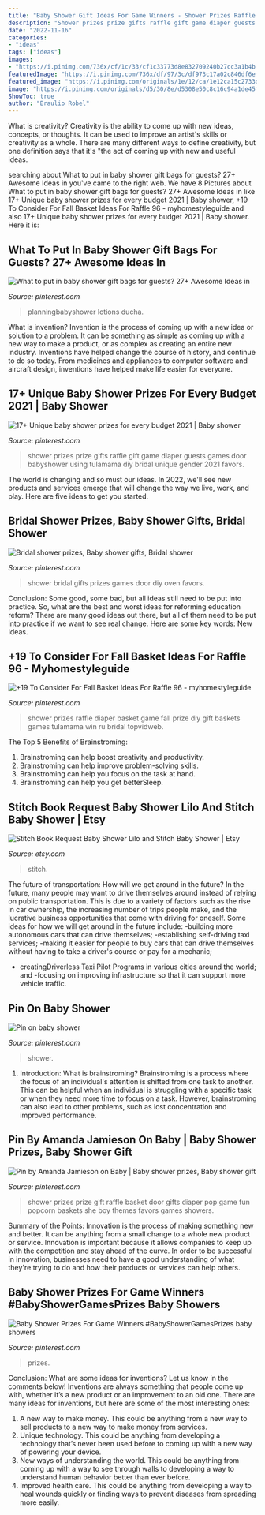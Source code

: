 ```yaml
---
title: "Baby Shower Gift Ideas For Game Winners - Shower Prizes Raffle Diaper Basket Game Fall Prize Diy Gift Baskets Games Tulamama Win Ru Bridal Topvidweb"
description: "Shower prizes prize gifts raffle gift game diaper guests games door babyshower using tulamama diy bridal unique gender 2021 favors"
date: "2022-11-16"
categories:
- "ideas"
tags: ["ideas"]
images:
- "https://i.pinimg.com/736x/cf/1c/33/cf1c33773d8e832709240b27cc3a1b4b.jpg"
featuredImage: "https://i.pinimg.com/736x/df/97/3c/df973c17a02c846df6ef5d43c980b872.jpg"
featured_image: "https://i.pinimg.com/originals/1e/12/ca/1e12ca15c2733d97c02e56b7bcf04d50.jpg"
image: "https://i.pinimg.com/originals/d5/30/8e/d5308e50c8c16c94a1de45f34db35fbd.jpg"
ShowToc: true
author: "Braulio Robel"
---
```



What is creativity?
Creativity is the ability to come up with new ideas, concepts, or thoughts. It can be used to improve an artist's skills or creativity as a whole. There are many different ways to define creativity, but one definition says that it's "the act of coming up with new and useful ideas.

	

		
searching about What to put in baby shower gift bags for guests? 27+ Awesome Ideas in you've came to the right web. We have 8 Pictures about What to put in baby shower gift bags for guests? 27+ Awesome Ideas in like 17+ Unique baby shower prizes for every budget 2021 | Baby shower, +19 To Consider For Fall Basket Ideas For Raffle 96 - myhomestyleguide and also 17+ Unique baby shower prizes for every budget 2021 | Baby shower. Here it is:
		
    
## What To Put In Baby Shower Gift Bags For Guests? 27+ Awesome Ideas In

<img loading=lazy src="https://i.pinimg.com/736x/cf/1c/33/cf1c33773d8e832709240b27cc3a1b4b.jpg" onerror="this.onerror=null;this.src='https://tse2.mm.bing.net/th?id=OIP.J5AyFGcYsI4bt4usZZ7cBwHaJ3&amp;pid=15.1';" alt="What to put in baby shower gift bags for guests? 27+ Awesome Ideas in">

_Source: pinterest.com_

>planningbabyshower lotions ducha. 

	

What is invention?
Invention is the process of coming up with a new idea or solution to a problem. It can be something as simple as coming up with a new way to make a product, or as complex as creating an entire new industry. Inventions have helped change the course of history, and continue to do so today. From medicines and appliances to computer software and aircraft design, inventions have helped make life easier for everyone.

    
## 17+ Unique Baby Shower Prizes For Every Budget 2021 | Baby Shower

<img loading=lazy src="https://i.pinimg.com/originals/1e/12/ca/1e12ca15c2733d97c02e56b7bcf04d50.jpg" onerror="this.onerror=null;this.src='https://tse4.mm.bing.net/th?id=OIP.TA17T_whwkzxWGoGA9YjKgHaJ4&amp;pid=15.1';" alt="17+ Unique baby shower prizes for every budget 2021 | Baby shower">

_Source: pinterest.com_

>shower prizes prize gifts raffle gift game diaper guests games door babyshower using tulamama diy bridal unique gender 2021 favors. 

	

The world is changing and so must our ideas. In 2022, we'll see new products and services emerge that will change the way we live, work, and play. Here are five ideas to get you started.

    
## Bridal Shower Prizes, Baby Shower Gifts, Bridal Shower

<img loading=lazy src="https://i.pinimg.com/originals/d5/30/8e/d5308e50c8c16c94a1de45f34db35fbd.jpg" onerror="this.onerror=null;this.src='https://tse1.mm.bing.net/th?id=OIP.DYrcRlgRracmOdebdzPezQHaJ4&amp;pid=15.1';" alt="Bridal shower prizes, Baby shower gifts, Bridal shower">

_Source: pinterest.com_

>shower bridal gifts prizes games door diy oven favors. 

	

Conclusion: Some good, some bad, but all ideas still need to be put into practice.
So, what are the best and worst ideas for reforming education reform? There are many good ideas out there, but all of them need to be put into practice if we want to see real change. Here are some key words: New Ideas.

    
## +19 To Consider For Fall Basket Ideas For Raffle 96 - Myhomestyleguide

<img loading=lazy src="https://i.pinimg.com/736x/df/97/3c/df973c17a02c846df6ef5d43c980b872.jpg" onerror="this.onerror=null;this.src='https://tse4.mm.bing.net/th?id=OIP.41JAkNzmvaH0B8-QqCtYNAHaP8&amp;pid=15.1';" alt="+19 To Consider For Fall Basket Ideas For Raffle 96 - myhomestyleguide">

_Source: pinterest.com_

>shower prizes raffle diaper basket game fall prize diy gift baskets games tulamama win ru bridal topvidweb. 

	

The Top 5 Benefits of Brainstroming:
1. Brainstroming can help boost creativity and productivity.
2. Brainstroming can help improve problem-solving skills.
3. Brainstroming can help you focus on the task at hand.
4. Brainstroming can help you get betterSleep.

    
## Stitch Book Request Baby Shower Lilo And Stitch Baby Shower | Etsy

<img loading=lazy src="https://i.etsystatic.com/17542718/r/il/c836b4/2421707453/il_fullxfull.2421707453_1osa.jpg" onerror="this.onerror=null;this.src='https://tse2.mm.bing.net/th?id=OIP.G4qK4FfwN-Jj2CgZujsnJQHaE7&amp;pid=15.1';" alt="Stitch Book Request Baby Shower Lilo and Stitch Baby Shower | Etsy">

_Source: etsy.com_

>stitch. 

	

The future of transportation: How will we get around in the future?
In the future, many people may want to drive themselves around instead of relying on public transportation. This is due to a variety of factors such as the rise in car ownership, the increasing number of trips people make, and the lucrative business opportunities that come with driving for oneself. 
Some ideas for how we will get around in the future include: 
-building more autonomous cars that can drive themselves; 
-establishing self-driving taxi services; 
-making it easier for people to buy cars that can drive themselves without having to take a driver's course or pay for a mechanic; 
- creatingDriverless Taxi Pilot Programs in various cities around the world; and 
-focusing on improving infrastructure so that it can support more vehicle traffic.

    
## Pin On Baby Shower

<img loading=lazy src="https://i.pinimg.com/736x/83/dd/2a/83dd2a90d0af31e090a625ed38081df6.jpg" onerror="this.onerror=null;this.src='https://tse2.mm.bing.net/th?id=OIP.00PQxboX7q7of3onOrcUxAHaJ6&amp;pid=15.1';" alt="Pin on baby shower">

_Source: pinterest.com_

>shower. 

	

1. Introduction: What is brainstroming?
Brainstroming is a process where the focus of an individual's attention is shifted from one task to another. This can be helpful when an individual is struggling with a specific task or when they need more time to focus on a task. However, brainstroming can also lead to other problems, such as lost concentration and improved performance.

    
## Pin By Amanda Jamieson On Baby | Baby Shower Prizes, Baby Shower Gift

<img loading=lazy src="https://i.pinimg.com/736x/9b/d3/a0/9bd3a0d82d6750d98397b4a0be9f5635--baby-shower-prizes-ideas-for-baby-shower.jpg" onerror="this.onerror=null;this.src='https://tse1.mm.bing.net/th?id=OIP.vZpFualvkZ1imjHv9d00YQAAAA&amp;pid=15.1';" alt="Pin by Amanda Jamieson on Baby | Baby shower prizes, Baby shower gift">

_Source: pinterest.com_

>shower prizes prize gift raffle basket door gifts diaper pop game fun popcorn baskets she boy themes favors games showers. 

	

Summary of the Points:
Innovation is the process of making something new and better. It can be anything from a small change to a whole new product or service. Innovation is important because it allows companies to keep up with the competition and stay ahead of the curve. In order to be successful in innovation, businesses need to have a good understanding of what they're trying to do and how their products or services can help others.

    
## Baby Shower Prizes For Game Winners #BabyShowerGamesPrizes Baby Showers

<img loading=lazy src="https://i.pinimg.com/736x/61/02/95/610295798366ba5f6e403643ce7d75df.jpg" onerror="this.onerror=null;this.src='https://tse2.mm.bing.net/th?id=OIP.aXUoQpI_eAfVHYKlpVPv_QHaLH&amp;pid=15.1';" alt="Baby Shower Prizes For Game Winners #BabyShowerGamesPrizes baby showers">

_Source: pinterest.com_

>prizes. 

	

Conclusion: What are some ideas for inventions? Let us know in the comments below!
Inventions are always something that people come up with, whether it’s a new product or an improvement to an old one. There are many ideas for inventions, but here are some of the most interesting ones:
1. A new way to make money. This could be anything from a new way to sell products to a new way to make money from services.
2. Unique technology. This could be anything from developing a technology that’s never been used before to coming up with a new way of powering your device.
3. New ways of understanding the world. This could be anything from coming up with a way to see through walls to developing a way to understand human behavior better than ever before. 
4. Improved health care. This could be anything from developing a way to heal wounds quickly or finding ways to prevent diseases from spreading more easily.

